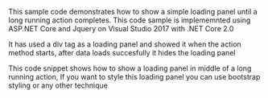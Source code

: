 This sample code demonstrates how to show a simple loading panel until a long running action completes. This code sample is implememnted using ASP.NET Core and Jquery on Visual Studio 2017 with .NET Core 2.0

It has used a div tag as a loading panel and showed it when the action method starts, after data loads succesfully it hides the loading panel

This code snippet shows how to show a loading panel in middle of a long running action, If you want to style this loading panel you can use bootstrap styling or any other technique

